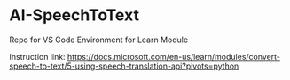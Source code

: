# AI-SpeechToText
Repo for VS Code Environment for Learn Module

Instruction link: https://docs.microsoft.com/en-us/learn/modules/convert-speech-to-text/5-using-speech-translation-api?pivots=python
